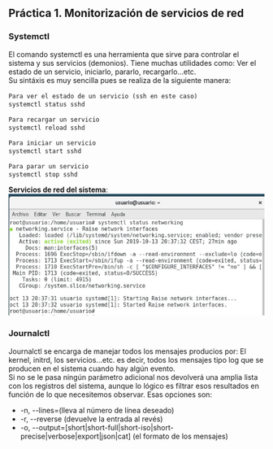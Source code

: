 ## Práctica 1. Monitorización de servicios de red
### Systemctl 
El comando systemctl es una herramienta que 
sirve para controlar el sistema y sus servicios (demonios). 
Tiene muchas utilidades como: Ver el estado de un servicio, 
iniciarlo, pararlo, recargarlo...etc.  
Su sintáxis es muy sencilla pues se realiza de la siguiente manera:

~~~
Para ver el estado de un servicio (ssh en este caso)
systemctl status sshd 
~~~
~~~
Para recargar un servicio
systemctl reload sshd 
~~~
~~~
Para iniciar un servicio
systemctl start sshd  
~~~
~~~
Para parar un servicio
systemctl stop sshd
~~~

**Servicios de red del sistema**:  
![La imagen no carga](..%2Fimagenes%2F1.jpg)

### Journalctl
Journalctl se encarga de manejar todos los mensajes producios por: El kernel,
initrd, los servicios...etc. es decir, todos los mensajes tipo log que se 
producen en el sistema cuando hay algún evento.  
Si no se le pasa ningún parámetro adicional nos devolverá una amplia lista
con los registros del sistema, aunque lo lógico es filtrar esos resultados en
función de lo que necesitemos observar. Esas opciones son: 
- -n, --lines=(lleva al número de línea deseado)
- -r, --reverse (devuelve la entrada al revés)
- -o, --output=[short|short-full|short-iso|short-precise|verbose|export|json|cat] (el formato de los mensajes)
